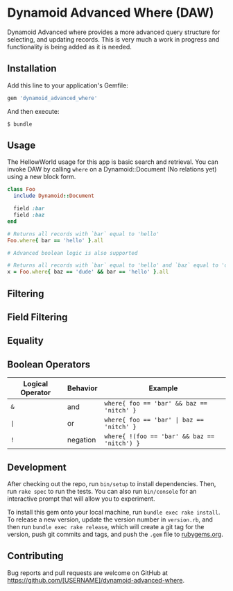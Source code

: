 # Dynamoid Advanced Where (DAW)

Dynamoid Advanced where provides a more advanced query structure for selecting,
and updating records. This is very much a work in progress and functionality is
being added as it is needed.

## Installation

Add this line to your application's Gemfile:

```ruby
gem 'dynamoid_advanced_where'
```

And then execute:

    $ bundle

## Usage

The HellowWorld usage for this app is basic search and retrieval. You can
invoke DAW by calling `where` on a Dynamoid::Document (No relations yet) using
a new block form.

```ruby
class Foo
  include Dynamoid::Document

  field :bar
  field :baz
end

# Returns all records with `bar` equal to 'hello'
Foo.where{ bar == 'hello' }.all

# Advanced boolean logic is also supported

# Returns all records with `bar` equal to 'hello' and `baz` equal to 'dude'
x = Foo.where{ baz == 'dude' && bar == 'hello' }.all
```

## Filtering

## Field Filtering

## Equality


## Boolean Operators

| Logical Operator | Behavior      | Example
| -------------    | ------------- | --------
| `&`              | and           | `where{ foo == 'bar' && baz == 'nitch' }`
| <code>&#124;</code>           | or            | <code>where{ foo == 'bar' &#124; baz == 'nitch' }</code>
| `!`              | negation      | `where{ !(foo == 'bar' && baz == 'nitch') }`


## Development

After checking out the repo, run `bin/setup` to install dependencies. Then, run `rake spec` to run the tests. You can also run `bin/console` for an interactive prompt that will allow you to experiment.

To install this gem onto your local machine, run `bundle exec rake install`. To release a new version, update the version number in `version.rb`, and then run `bundle exec rake release`, which will create a git tag for the version, push git commits and tags, and push the `.gem` file to [rubygems.org](https://rubygems.org).

## Contributing

Bug reports and pull requests are welcome on GitHub at https://github.com/[USERNAME]/dynamoid-advanced-where.
